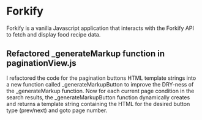 # Forkify
Forkify is a vanilla Javascript application that interacts with the Forkify API to fetch and display food recipe data.

## Refactored _generateMarkup function in paginationView.js
I refactored the code for the pagination buttons HTML template strings into a new function called _generateMarkupButton to improve the DRY-ness of the _generateMarkup function. Now for each current page condition in the search results, the _generateMarkupButton function dynamically creates and returns a template string containing the HTML for the desired button type (prev/next) and goto page number.
